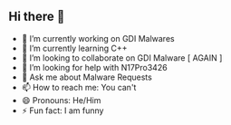 ## Hi there 👋

- 🔭 I’m currently working on GDI Malwares
- 🌱 I’m currently learning C++
- 👯 I’m looking to collaborate on GDI Malware [ AGAIN ]
- 🤔 I’m looking for help with N17Pro3426
- 💬 Ask me about Malware Requests
- 📫 How to reach me: You can't
- 😄 Pronouns: He/Him
- ⚡ Fun fact: I am funny
